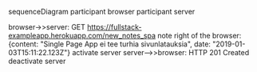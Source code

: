 sequenceDiagram participant browser participant server

browser->>server: GET https://fullstack-exampleapp.herokuapp.com/new_notes_spa 
note right of the browser: {content: "Single Page App ei tee turhia sivunlatauksia", date: "2019-01-03T15:11:22.123Z"} 
activate server server-->>browser: HTTP 201 Created 
deactivate server
